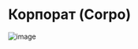 # Корпорат (Corpo)

![image](https://static.wikia.nocookie.net/cyberpunk/images/1/1a/Corpo_bg.png)


